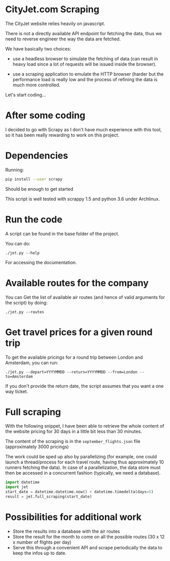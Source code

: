 # CityJet.com Scraping

The CityJet website relies heavily on javascript.

There is not a directly available API endpoint for fetching the data, thus
we need to reverse engineer the way the data are fetched.

We have basically two choices:

- use a headless browser to simulate the fetching of data (can result
  in heavy load since a lot of requests will be issued inside the browser).

- use a scraping application to emulate the HTTP browser (harder but
  the performance load is really low and the process of refining the
  data is much more controlled.

Let's start coding...

# After some coding

I decided to go with Scrapy as I don't have much experience with this tool,
so it has been really rewarding to work on this project.

# Dependencies


Running:

```bash
pip install --user scrapy
```

Should be enough to get started

This script is well tested with scrappy 1.5 and python 3.6 under Archlinux.

# Run the code

A script can be found in  the base folder of the project.

You can do:

```
./jet.py --help
```

For accessing the documentation.

# Available routes for the company

You can Get the list of available air routes (and
hence of valid arguments for the script) by doing:

```
./jet.py --routes
```

# Get travel prices for a given round trip

To get the available pricings for a round trip between
London and Amsterdam, you can run:

```
./jet.py --depart=YYYYMMDD --return=YYYYMMDD --from=London --to=Amsterdam
```

If you don't provide the return date, the script assumes that you want
a one way ticket.

# Full scraping

With the following snippet, I have been able to retrieve the whole
content of the website pricing for 30 days in a little bit less than
30 minutes.

The content of the scraping is in the `september_flights.json` file
(approximately 3000 pricings)

The work could be sped up also by parallelizing (for example, one
could launch a thread/process for each travel route, having thus approximately
10 runners fetching the data). In case of a parallelization, the data store
must then be accessed in a concurrent fashion (typically, we need a database).

```python
import datetime
import jet
start_date = datetime.datetime.now() + datetime.timedelta(days=5)
result = jet.full_scraping(start_date)
```

# Possibilities for additional work

- Store the results into a database with the air routes
- Store the result for the month to come on all the possible routes (30 x 12 x number of flights per day)
- Serve this through a convenient API and scrape periodically the data to keep the infos up to date.
